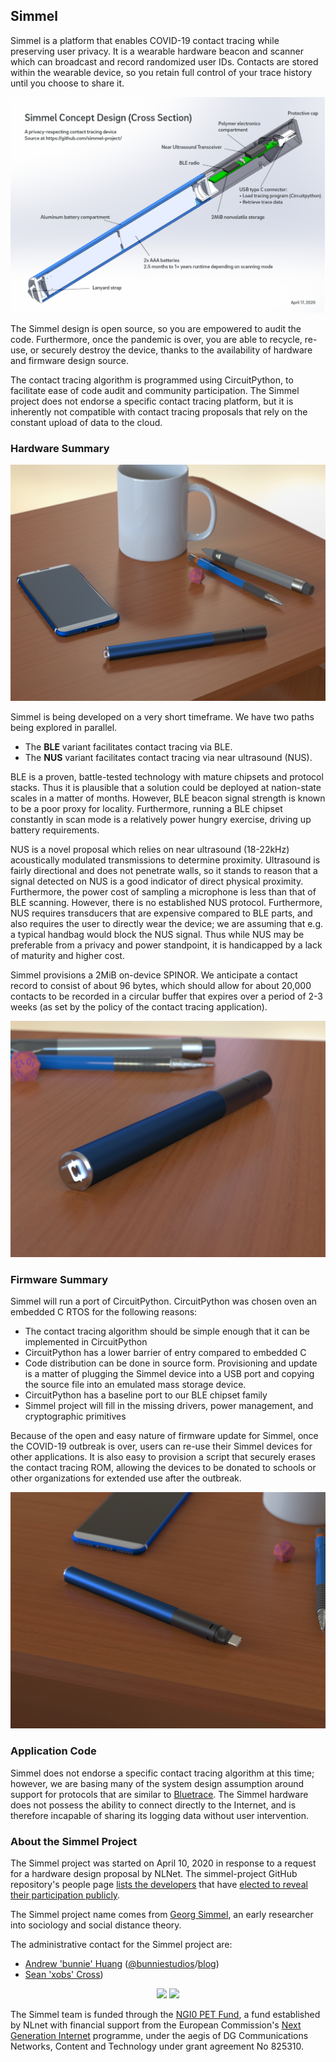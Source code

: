 ## Simmel

Simmel is a platform that enables COVID-19 contact tracing while
preserving user privacy. It is a wearable hardware beacon and scanner
which can broadcast and record randomized user IDs. Contacts are stored
within the wearable device, so you retain full control of your trace
history until you choose to share it.

![Simmel diagram](https://github.com/simmel-project/frontpage/raw/master/simmel-concept.png)

The Simmel design is open source, so you are empowered to audit the
code. Furthermore, once the pandemic is over, you are able to recycle,
re-use, or securely destroy the device, thanks to the availability of
hardware and firmware design source.

The contact tracing algorithm is programmed using CircuitPython, to
facilitate ease of code audit and community participation. The Simmel
project does not endorse a specific contact tracing platform, but it is
inherently not compatible with contact tracing proposals that rely on
the constant upload of data to the cloud.

### Hardware Summary

![Simmel overview](https://github.com/simmel-project/frontpage/raw/master/simmel-desk.jpg)

Simmel is being developed on a very short timeframe. We have two paths
being explored in parallel.

- The **BLE** variant facilitates contact tracing via BLE.
- The **NUS** variant facilitates contact tracing via near ultrasound
  (NUS).

BLE is a proven, battle-tested technology with mature chipsets and
protocol stacks. Thus it is plausible that a solution could be deployed
at nation-state scales in a matter of months. However, BLE beacon signal
strength is known to be a poor proxy for locality. Furthermore, running
a BLE chipset constantly in scan mode is a relatively power hungry
exercise, driving up battery requirements.

NUS is a novel proposal which relies on near ultrasound (18-22kHz)
acoustically modulated transmissions to determine proximity. Ultrasound
is fairly directional and does not penetrate walls, so it stands to
reason that a signal detected on NUS is a good indicator of direct
physical proximity. Furthermore, the power cost of sampling a microphone
is less than that of BLE scanning. However, there is no established NUS
protocol. Furthermore, NUS requires transducers that are expensive
compared to BLE parts, and also requires the user to directly wear the
device; we are assuming that e.g. a typical handbag would block the NUS
signal. Thus while NUS may be preferable from a privacy and power
standpoint, it is handicapped by a lack of maturity and higher cost.

Simmel provisions a 2MiB on-device SPINOR. We anticipate a contact
record to consist of about 96 bytes, which should allow for about 20,000
contacts to be recorded in a circular buffer that expires over a period
of 2-3 weeks (as set by the policy of the contact tracing application).

![Simmel overview](https://github.com/simmel-project/frontpage/raw/master/simmel-rear.jpg)

### Firmware Summary

Simmel will run a port of CircuitPython. CircuitPython  was chosen oven
an embedded C RTOS for the following reasons:

- The contact tracing algorithm should be simple enough that it can be
  implemented in CircuitPython
- CircuitPython  has a lower barrier of entry compared to embedded C
- Code distribution can be done in source form. Provisioning and update
  is a matter of plugging the Simmel device into a USB port and copying
  the source file into an emulated mass storage device.
- CircuitPython has a baseline port to our BLE chipset family
- Simmel project will fill in the missing drivers, power management, and
  cryptographic primitives

Because of the open and easy nature of firmware update for Simmel,
once the COVID-19 outbreak is over, users can re-use their Simmel devices
for other applications. It is also easy to provision a script that
securely erases the contact tracing ROM, allowing the devices to be
donated to schools or other organizations for extended use after
the outbreak.

![Simmel overview](https://github.com/simmel-project/frontpage/blob/raw/simmel-usb.jpg)

### Application Code

Simmel does not endorse a specific contact tracing algorithm at this
time; however, we are basing many of the system design assumption around
support for protocols that are similar to
[Bluetrace](https://bluetrace.io/).  The Simmel hardware does not
possess the ability to connect directly to the Internet, and is
therefore incapable of sharing its logging data without user
intervention.


### About the Simmel Project

The Simmel project was started on April 10, 2020 in response to a
request for a hardware design proposal by NLNet. The simmel-project
GitHub repository's people page [lists the
developers](https://github.com/orgs/simmel-project/people) that have
[elected to reveal their participation
publicly](https://help.github.com/en/articles/publicizing-or-hiding-organization-membership).

The Simmel project name comes from [Georg
Simmel](https://wikipedia.org/wiki/Georg_Simmel), an early researcher
into sociology and social distance theory.

The administrative contact for the Simmel project are:

* [Andrew 'bunnie'
  Huang](https://en.wikipedia.org/wiki/Andrew_Huang_(hacker))
  ([@bunniestudios](https://twitter.com/bunniestudios)/[blog](https://bunniestudios.com))
* [Sean 'xobs' Cross](https://xobs.io))

<center><img src="https://nlnet.nl/logo/banner.png" width="20%"> <img src="https://nlnet.nl/image/logos/NGI0_tag.png" width="20%"></center>

The Simmel team is funded through the [NGI0 PET
Fund](https://nlnet.nl/PET), a fund established by NLnet with financial
support from the European Commission's [Next Generation
Internet](https://ngi.eu/) programme, under the aegis of DG
Communications Networks, Content and Technology under grant agreement No
825310.

